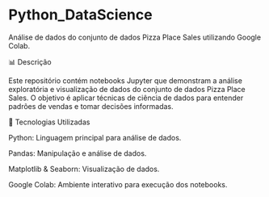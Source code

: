 # Python_DataScience

Análise de dados do conjunto de dados Pizza Place Sales utilizando Google Colab.

📊 Descrição

Este repositório contém notebooks Jupyter que demonstram a análise exploratória e visualização de dados do conjunto de dados Pizza Place Sales. O objetivo é aplicar técnicas de ciência de dados para entender padrões de vendas e tomar decisões informadas.

🧪 Tecnologias Utilizadas

Python: Linguagem principal para análise de dados.

Pandas: Manipulação e análise de dados.

Matplotlib & Seaborn: Visualização de dados.

Google Colab: Ambiente interativo para execução dos notebooks.
